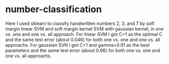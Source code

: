 # number-classification
Here I used sklearn to classify handwritten numbers 2, 3, and 7 by soft margin linear SVM and soft margin kernel SVM with gaussian kernel, in one vs. one and one vs. all approach.
For linear SVM I got C=1 as the optimal C and the same test error (about 0.046) for both one vs. one and one vs. all approachs.
For gaussian SVN I got C=1 and gamma=0.01 as the best parameters and the same test error (about 0.66) for both one vs. one and one vs. all approachs.
